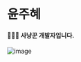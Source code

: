 <!--### Hello Juice World👋-->
# 윤주혜
#### 👩🏻‍💻 사냥꾼 개발자입니다.

![image](https://user-images.githubusercontent.com/26542929/90670351-07a97180-e28e-11ea-8d77-05332a666822.png)

<!--
**yoonjoohye/yoonjoohye** is a ✨ _special_ ✨ repository because its `README.md` (this file) appears on your GitHub profile.

Here are some ideas to get you started:

- 🔭 I’m currently working on ...
- 🌱 I’m currently learning ...
- 👯 I’m looking to collaborate on ...
- 🤔 I’m looking for help with ...
- 💬 Ask me about ...
- 📫 How to reach me: ...
- 😄 Pronouns: ...
- ⚡ Fun fact: ...
-->
